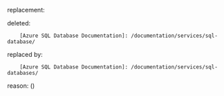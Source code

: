 replacement:

deleted:

		[Azure SQL Database Documentation]: /documentation/services/sql-database/

replaced by:

		[Azure SQL Database Documentation]: /documentation/services/sql-databases/

reason: ()

